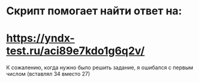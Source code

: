 # Скрипт помогает найти ответ на: 
# https://yndx-test.ru/aci89e7kdo1g6q2v/

К сожалению, когда нужно было решить задание, я ошибался с первым числом (вставлял 34 вместо 27)
